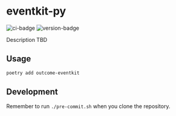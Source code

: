 # eventkit-py
![ci-badge](https://github.com/outcome-co/eventkit-py/workflows/Release/badge.svg?branch=v0.1.0) ![version-badge](https://img.shields.io/badge/version-0.1.0-brightgreen)

Description TBD

## Usage

```sh
poetry add outcome-eventkit
```

## Development

Remember to run `./pre-commit.sh` when you clone the repository.
